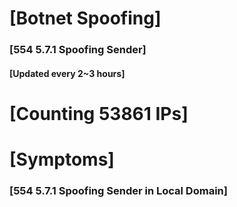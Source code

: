 # [Botnet Spoofing]
### [554 5.7.1 Spoofing Sender]
#### [Updated every 2~3 hours]

# [Counting 53861 IPs]

# [Symptoms] 
###   [554 5.7.1 Spoofing Sender in Local Domain]
